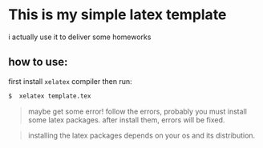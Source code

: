 # This is my simple latex template 
i actually use it to deliver some homeworks

## how to use:
first install ```xelatex``` compiler
then run:
```sh
$  xelatex template.tex 
```


> maybe get some error!
> follow the errors, probably you must install some latex packages.
> after install them, errors will be fixed.

> installing the latex packages depends on your os and its distribution.